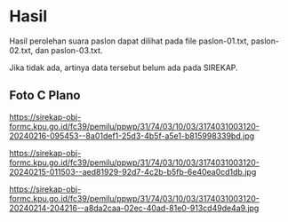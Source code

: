 # Hasil

Hasil perolehan suara paslon dapat dilihat pada file paslon-01.txt, paslon-02.txt, dan paslon-03.txt.

Jika tidak ada, artinya data tersebut belum ada pada SIREKAP.

## Foto C Plano

https://sirekap-obj-formc.kpu.go.id/fc39/pemilu/ppwp/31/74/03/10/03/3174031003120-20240216-095453--8a01def1-25d3-4b5f-a5e1-b815998339bd.jpg

https://sirekap-obj-formc.kpu.go.id/fc39/pemilu/ppwp/31/74/03/10/03/3174031003120-20240215-011503--aed81929-92d7-4c2b-b5fb-6e40ea0cd1db.jpg

https://sirekap-obj-formc.kpu.go.id/fc39/pemilu/ppwp/31/74/03/10/03/3174031003120-20240214-204216--a8da2caa-02ec-40ad-81e0-913cd49de4a9.jpg
